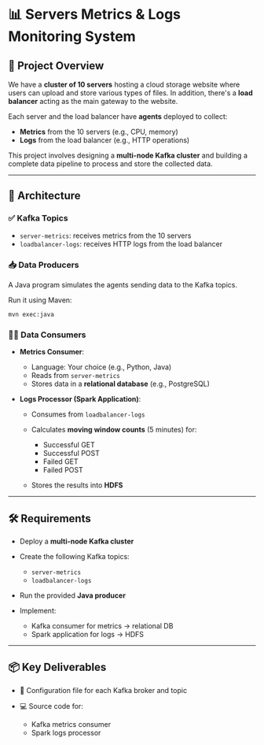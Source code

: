 # 📊 Servers Metrics & Logs Monitoring System

## 🚀 Project Overview

We have a **cluster of 10 servers** hosting a cloud storage website where users can upload and store various types of files. In addition, there's a **load balancer** acting as the main gateway to the website.

Each server and the load balancer have **agents** deployed to collect:

* **Metrics** from the 10 servers (e.g., CPU, memory)
* **Logs** from the load balancer (e.g., HTTP operations)

This project involves designing a **multi-node Kafka cluster** and building a complete data pipeline to process and store the collected data.

---

## 🧩 Architecture

### ✅ Kafka Topics

* `server-metrics`: receives metrics from the 10 servers
* `loadbalancer-logs`: receives HTTP logs from the load balancer

### 📥 Data Producers

A Java program simulates the agents sending data to the Kafka topics.

Run it using Maven:

```bash
mvn exec:java
```

### 🧑‍💻 Data Consumers

* **Metrics Consumer**:

  * Language: Your choice (e.g., Python, Java)
  * Reads from `server-metrics`
  * Stores data in a **relational database** (e.g., PostgreSQL)

* **Logs Processor (Spark Application)**:

  * Consumes from `loadbalancer-logs`
  * Calculates **moving window counts** (5 minutes) for:

    * Successful GET
    * Successful POST
    * Failed GET
    * Failed POST
  * Stores the results into **HDFS**

---

## 🛠️ Requirements

* Deploy a **multi-node Kafka cluster**
* Create the following Kafka topics:

  * `server-metrics`
  * `loadbalancer-logs`
* Run the provided **Java producer**
* Implement:

  * Kafka consumer for metrics → relational DB
  * Spark application for logs → HDFS

---

## 📦 Key Deliverables

* 📝 Configuration file for each Kafka broker and topic
* 💻 Source code for:

  * Kafka metrics consumer
  * Spark logs processor
